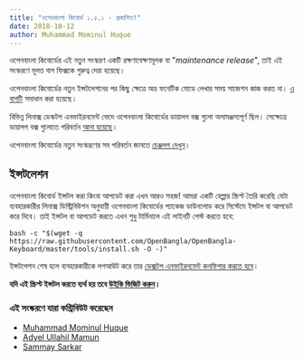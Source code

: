 ```yaml
---
title: "ওপেনবাংলা কিবোর্ড ১.৫.১ - প্রকাশিত!"
date: 2018-10-12
author: Muhammad Mominul Huque
---
```


ওপেনবাংলা কিবোর্ডের এই নতুন সংস্করণ একটি রক্ষণাবেক্ষণমূলক বা "*maintenance release*", তাই এই সংস্করণে মূলত বাগ ফিক্সকে গুরুত্ব দেয়া হয়েছে।
<!--more-->

ওপেনবাংলা কিবোর্ডের নতুন ইন্সটলেশনের পর কিছু ক্ষেত্রে অভ্র ফনেটিক মোডে লেখার সময় সাজেশন কাজ করত না। [এ বাগটি](https://github.com/OpenBangla/OpenBangla-Keyboard/issues/73) সমাধান করা হয়েছে।

বিভিন্ন লিনাক্স ডেস্কটপ এনভাইরনমেন্ট ভেদে ওপেনবাংলা কিবোর্ডের ডায়ালগ বক্স গুলো অসামঞ্জস্যপূর্ণ ছিল। সেক্ষেত্রে ডায়ালগ বক্স গুলোতে পরিবর্তন [আনা হয়েছে](https://github.com/OpenBangla/OpenBangla-Keyboard/pull/66)। 

ওপেনবাংলা কিবোর্ডের নতুন সংস্করণের সব পরিবর্তন জানতে [চেঞ্জলগ দেখুন](https://github.com/OpenBangla/OpenBangla-Keyboard/blob/master/CHANGELOG.md#151)।

## ইন্সটলেশন
ওপেনবাংলা কিবোর্ড ইন্সটল করা কিংবা আপডেট করা এখন আরও সহজ! আমরা একটি হেল্পার স্ক্রিপ্ট তৈরি করেছি যেটা ব্যবহারকারীর লিনাক্স ডিস্ট্রিবিউশন অনুযায়ী ওপেনবাংলা কিবোর্ডের প্যাকেজ ডাউনলোড করে সিস্টেমে ইন্সটল বা আপডেট করে দিবে। তাই ইন্সটল বা আপডেট করতে এখন শুধু টার্মিনালে এই লাইনটি পেস্ট করতে হবে:
```
bash -c "$(wget -q https://raw.githubusercontent.com/OpenBangla/OpenBangla-Keyboard/master/tools/install.sh -O -)"
```
ইন্সটলেশন শেষ হলে ব্যবহারকারীকে লগআউট করে তার [ডেক্সটপ এনভাইরনমেন্ট কনফিগার করতে হবে](https://github.com/OpenBangla/OpenBangla-Keyboard/wiki/Configuring-Environment)।

**যদি এই স্ক্রিপ্ট ইন্সটল করতে ব্যর্থ হয় তবে [উইকি ভিজিট করুন](https://github.com/OpenBangla/OpenBangla-Keyboard/wiki/Installing-OpenBangla-Keyboard)।**

### এই সংস্করণে যারা কন্ট্রিবিউট করেছেন
* [Muhammad Mominul Huque](https://github.com/mominul)
* [Adyel Ullahil Mamun](https://github.com/Adyel)
* [Sammay Sarkar](https://github.com/bdeshi)